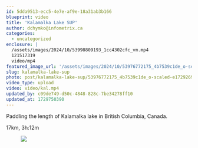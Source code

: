```yaml
---
id: 5dda9513-ecc5-4e7e-af9e-18a31ab3b166
blueprint: video
title: 'Kalamalka Lake SUP'
author: dchymko@infometrix.ca
categories:
  - uncategorized
enclosure: |
  /assets/images/2024/10/53998809193_1cc4302cfc_vm.mp4
  121517319
  video/mp4
featured_image_url: '/assets/images/2024/10/53976772175_4b7539c1de_o-scaled-e1729269364572.jpg'
slug: kalamalka-lake-sup
photo: post/kalamalka-lake-sup/53976772175_4b7539c1de_o-scaled-e1729269364572.jpg
video_type: upload
video: video/kal.mp4
updated_by: c09de749-d50c-4848-828c-7be34278ff10
updated_at: 1729750390
---
```

<p><!-- wp:paragraph --></p>
<p>Paddling the length of Kalamalka lake in British Columbia, Canada.</p>
<p><!-- /wp:paragraph --></p>
<p><!-- wp:paragraph --></p>
<p>17km, 3h:12m</p>
<p><!-- /wp:paragraph --></p>
<p><!-- wp:video {"id":2768} --></p>
<figure class="wp-block-video"><img src="/assets/post/kalamalka-lake-sup/53976772175_4b7539c1de_o-scaled-e1729269364572.jpg"/></figure>
<p><!-- /wp:video --></p>
<p><!-- wp:paragraph --></p>
<p><!-- /wp:paragraph --></p>
